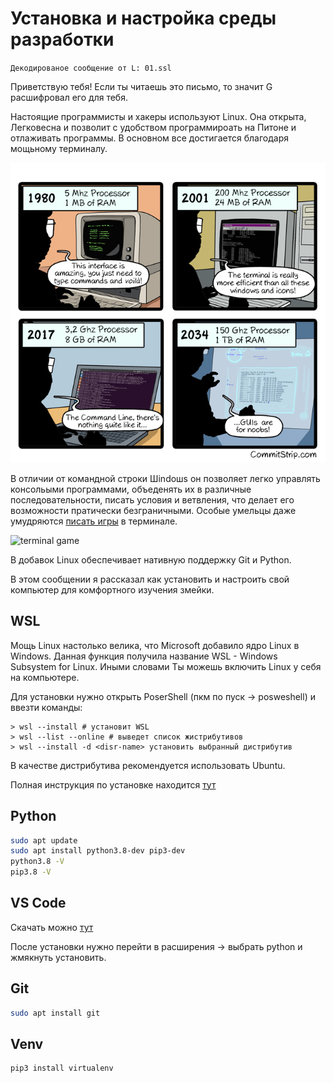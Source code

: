 # Установка и настройка среды разработки

`Декодированое сообщение от L: 01.ssl`

Приветствую тебя! Если ты читаешь это письмо, то значит G расшифровал его для тебя.

Настоящие программисты и хакеры используют Linux. Она открыта, Легковесна и позволит с удобством программироать на Питоне и отлаживать программы. В основном все достигается благодаря мощьному терминалу.

![terminal](../img/terminal.jpg)

В отличии от командной строки Шindoшs он позволяет легко управлять консольыми программами, объеденять их в различные последовательности, писать условия и ветвления, что делает его возможности пратически безграничными. Особые умельцы даже умудряются [писать игры](https://habr.com/ru/post/335960/) в терминале.

![terminal game](https://hsto.org/getpro/habr/post_images/642/6a3/c71/6426a3c715c170bf58aaff0e64e029f0.gif)

В добавок Linux обеспечивает нативную поддержку Git и Python.

В этом сообщении я рассказал как установить и настроить свой компьютер для комфортного изучения змейки.

## WSL

Мощь Linux настолько велика, что Microsoft добавило ядро Linux в Windows. Данная функция получила название WSL - Windows Subsystem for Linux. Иными словами Ты можешь включить Linux у себя на компьютере.

Для установки нужно открыть PoserShell (пкм по пуск -> posweshell) и ввезти команды:

```
> wsl --install # установит WSL
> wsl --list --online # выведет список жистрибутивов
> wsl --install -d <disr-name> установить выбранный дистрибутив
```
В качестве дистрибутива рекомендуется использовать Ubuntu.

Полная инструкция по установке находится [тут](https://docs.microsoft.com/en-us/windows/wsl/install)

## Python
```bash
sudo apt update
sudo apt install python3.8-dev pip3-dev
python3.8 -V
pip3.8 -V
```

## VS Code

Скачать можно [тут](https://code.visualstudio.com/)

После установки нужно перейти в расширения -> выбрать python и жмякнуть установить.

## Git

```bash
sudo apt install git
```

## Venv

```bash
pip3 install virtualenv
```
